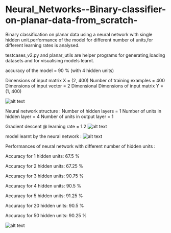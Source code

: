 # Neural_Networks--Binary-classifier-on-planar-data-from_scratch-
Binary classification on planar data using a neural network with single hidden unit.performance of the model for different number of units,for different learning rates is analysed.

testcases_v2.py and planar_utils are helper programs for generating,loading datasets and for visualising models learnt.

accuracy of the model = 90 % (with 4 hidden units)

Dimensions of input matrix X =  (2, 400)
Number of training examples =  400
Dimensions of input vector =  2  Dimensional
Dimensions of input matrix Y =  (1, 400)

![alt text](https://github.com/abhi9741/Neural_Networks-Binary_classifier_on_planar_data_from_scratch/blob/master/dataset%20visualisation.png)

Neural network structure :
Number of hidden layers =  1
Number of units in hidden layer =  4
Number of units in output layer =  1

Gradient descent @ learning rate = 1.2
![alt text](https://github.com/abhi9741/Neural_Networks-Binary_classifier_on_planar_data_from_scratch/blob/master/gradient%20descent%20visualisation.png)

model learnt by the neural network :
![alt text](https://github.com/abhi9741/Neural_Networks-Binary_classifier_on_planar_data_from_scratch/blob/master/classifier%20model%20learnt%20by%20neural%20network.png)

Performances of neural  network with different number of hidden units :

Accuracy for 1 hidden units: 67.5 %

Accuracy for 2 hidden units: 67.25 %

Accuracy for 3 hidden units: 90.75 %

Accuracy for 4 hidden units: 90.5 %

Accuracy for 5 hidden units: 91.25 %

Accuracy for 20 hidden units: 90.5 %

Accuracy for 50 hidden units: 90.25 %

![alt text](https://github.com/abhi9741/Neural_Networks-Binary_classifier_on_planar_data_from_scratch/blob/master/model%20learnt%20by%20neural%20network%20with%20different%20hidden%20units.png)

